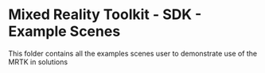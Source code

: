 # Mixed Reality Toolkit - SDK - Example Scenes

This folder contains all the examples scenes user to demonstrate use of the MRTK in solutions